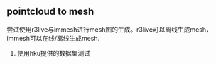## pointcloud to mesh

尝试使用r3live与immesh进行mesh图的生成。r3live可以离线生成mesh，immesh可以在线/离线生成mesh.

1. 使用hku提供的数据集测试

    